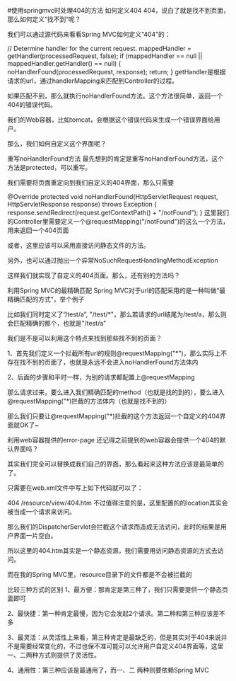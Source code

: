 


#使用springmvc时处理404的方法
如何定义404
404，说白了就是找不到页面，那么如何定义“找不到”呢？

我们可以通过源代码来看看Spring MVC如何定义“404”的：

// Determine handler for the current request.
mappedHandler = getHandler(processedRequest, false);
if (mappedHandler == null || mappedHandler.getHandler() == null) {
  noHandlerFound(processedRequest, response);
  return;
}
getHandler是根据请求的url，通过handlerMapping来匹配到Controller的过程。

如果匹配不到，那么就执行noHandlerFound方法。这个方法很简单，返回一个404的错误代码。

我们的Web容器，比如tomcat，会根据这个错误代码来生成一个错误界面给用户。

那么，我们如何自定义这个界面呢？

重写noHandlerFound方法
最先想到的肯定是重写noHandlerFound方法，这个方法是protected，可以重写。

我们需要将页面重定向到我们自定义的404界面，那么只需要

@Override
  protected void noHandlerFound(HttpServletRequest request,
      HttpServletResponse response) throws Exception {		
    response.sendRedirect(request.getContextPath() + "/notFound");
  }
这里我们的Controller里需要定义一个@requestMapping("/notFound")的这么一个方法，用来返回一个404页面

或者，这里应该可以采用直接访问静态文件的方法。

另外，也可以通过抛出一个异常NoSuchRequestHandlingMethodException

这样我们就实现了自定义的404页面。那么，还有别的方法吗？

利用Spring MVC的最精确匹配
Spring MVC对于url的匹配采用的是一种叫做“最精确匹配的方式”，举个例子

比如我们同时定义了“/test/a”, "/test/*"，那么若请求的url结尾为/test/a，那么则会匹配精确的那个，也就是"/test/a"

我们是不是可以利用这个特点来找到那些找不到的页面？

1、首先我们定义一个拦截所有url的规则@requestMapping("*")，那么实际上不存在找不到的页面了，也就是永远不会进入noHandlerFound方法体内

2、后面的步骤和平时一样，为别的请求都配置上@requestMapping

那么请求过来，要么进入我们精确匹配的method（也就是找的到的），要么进入@requestMapping("*)拦截的方法体内（也就是找不到的）

那么我们只要让@requestMapping("*)拦截的这个方法返回一个自定义的404界面就OK了~

利用web容器提供的error-page
还记得之前提到的web容器会提供一个404的默认界面吗？

其实我们完全可以替换成我们自己的界面，那么看起来这种方法应该是最简单的了。

只需要在web.xml文件中写上如下代码就可以了：

<error-page>
    <error-code>404</error-code>
    <location>/resource/view/404.htm</location>
  </error-page>
不过值得注意的是，这里配置的的location其实会被当成一个请求来访问。

那么我们的DispatcherServlet会拦截这个请求而造成无法访问，此时的结果是用户界面一片空白。

所以这里的404.htm其实是一个静态资源，我们需要用访问静态资源的方式去访问。

而在我的Spring MVC里，resource目录下的文件都是不会被拦截的

比较三种方式的区别
1、最方便：那肯定是第三种了，我们只需要提供一个静态页面即可

2、最快捷：第一种肯定最慢，因为它会发起2个请求。第二种和第三种应该差不多

3、最灵活：从灵活性上来看，第三种肯定是最缺乏的，但是其实对于404来说并不是需要经常变化的，不过也保不准可能可以允许用户自定义404界面等，这里一、二两种方式则提供了灵活性。

4、通用性：第三种应该是最通用了，而一、二 两种则要依赖Spring MVC















